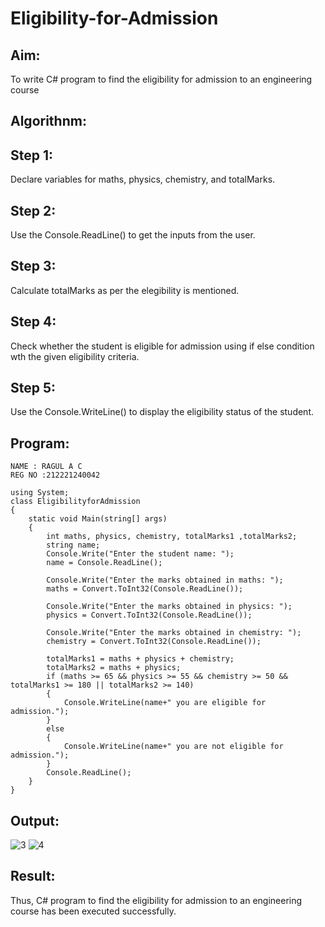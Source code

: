 # Eligibility-for-Admission

## Aim:
To write C# program to find the eligibility for admission to an engineering course

## Algorithnm:
## Step 1:
Declare variables for maths, physics, chemistry, and totalMarks.

## Step 2:
Use the Console.ReadLine() to get the inputs from the user.

## Step 3:
Calculate totalMarks as per the elegibility is mentioned.

## Step 4:
Check whether the student is eligible for admission using if else condition wth the given eligibility criteria.

## Step 5:
Use the Console.WriteLine() to display the eligibility status of the student.

## Program:
~~~
NAME : RAGUL A C
REG NO :212221240042
~~~
~~~
using System;
class EligibilityforAdmission
{
    static void Main(string[] args)
    {
        int maths, physics, chemistry, totalMarks1 ,totalMarks2;
        string name;
        Console.Write("Enter the student name: ");
        name = Console.ReadLine();

        Console.Write("Enter the marks obtained in maths: ");
        maths = Convert.ToInt32(Console.ReadLine());

        Console.Write("Enter the marks obtained in physics: ");
        physics = Convert.ToInt32(Console.ReadLine());

        Console.Write("Enter the marks obtained in chemistry: ");
        chemistry = Convert.ToInt32(Console.ReadLine());

        totalMarks1 = maths + physics + chemistry;
        totalMarks2 = maths + physics;
        if (maths >= 65 && physics >= 55 && chemistry >= 50 && totalMarks1 >= 180 || totalMarks2 >= 140)
        {
            Console.WriteLine(name+" you are eligible for admission.");
        }
        else
        {
            Console.WriteLine(name+" you are not eligible for admission.");
        }
        Console.ReadLine();
    }
}
~~~




## Output:
![3](https://user-images.githubusercontent.com/94367917/225675855-6ff6adc5-7b21-4cfc-ae4d-62a53df454ac.png)
![4](https://user-images.githubusercontent.com/94367917/225675915-178d4a2a-8bfa-49a3-9988-02ad974960de.png)




## Result:
Thus, C# program to find the eligibility for admission to an engineering course has been executed successfully.


